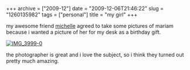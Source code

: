 +++
archive = ["2009-12"]
date = "2009-12-06T21:46:22"
slug = "1260135982"
tags = ["personal"]
title = "my girl"
+++

my awesome friend [michelle][1] agreed to take some pictures of mariam
because i wanted a picture of her for my desk as a birthday gift.

[![IMG_3999-0][2]][3]

the photographer is great and i love the subject, so i think they turned
out pretty much amazing.

[1]: http://thecuriousincidentofmichelle.blogspot.com/
[2]: http://farm3.static.flickr.com/2800/4142463968_a329c552c5.jpg
[3]: http://www.flickr.com/photos/28471535@N02/4142463968 (View 'IMG_3999-0' on Flickr.com)

